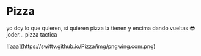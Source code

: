 # Pizza
<p>yo doy lo que quieren, si quieren pizza la tienen y encima dando vueltas 😎 joder... pizza tactica</p>
![aaa](https://swittv.github.io/Pizza/img/pngwing.com.png)
<img href="https://swittv.github.io/Pizza/img/pngwing.com.png"></img>
